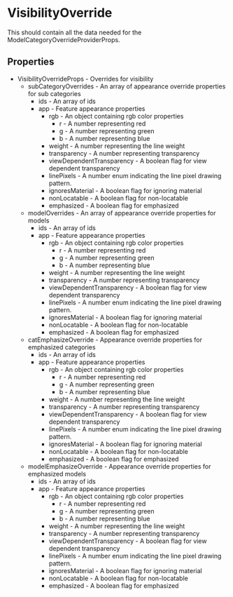 # VisibilityOverride

This should contain all the data needed for the ModelCategoryOverrideProviderProps.

## Properties

* VisibilityOverrideProps - Overrides for visibility
  * subCategoryOverrides - An array of appearance override properties for sub categories
    * ids - An array of ids
    * app - Feature appearance properties
      * rgb - An object containing rgb color properties
        * r - A number representing red
        * g - A number representing green
        * b - A number representing blue
      * weight - A number representing the line weight
      * transparency - A number representing transparency
      * viewDependentTransparency - A boolean flag for view dependent transparency
      * linePixels - A number enum indicating the line pixel drawing pattern.
      * ignoresMaterial - A boolean flag for ignoring material
      * nonLocatable - A boolean flag for non-locatable
      * emphasized - A boolean flag for emphasized
  * modelOverrides - An array of appearance override properties for models
    * ids - An array of ids
    * app - Feature appearance properties
      * rgb - An object containing rgb color properties
        * r - A number representing red
        * g - A number representing green
        * b - A number representing blue
      * weight - A number representing the line weight
      * transparency - A number representing transparency
      * viewDependentTransparency - A boolean flag for view dependent transparency
      * linePixels - A number enum indicating the line pixel drawing pattern.
      * ignoresMaterial - A boolean flag for ignoring material
      * nonLocatable - A boolean flag for non-locatable
      * emphasized - A boolean flag for emphasized
  * catEmphasizeOverride - Appearance override properties for emphasized categories
    * ids - An array of ids
    * app - Feature appearance properties
      * rgb - An object containing rgb color properties
        * r - A number representing red
        * g - A number representing green
        * b - A number representing blue
      * weight - A number representing the line weight
      * transparency - A number representing transparency
      * viewDependentTransparency - A boolean flag for view dependent transparency
      * linePixels - A number enum indicating the line pixel drawing pattern.
      * ignoresMaterial - A boolean flag for ignoring material
      * nonLocatable - A boolean flag for non-locatable
      * emphasized - A boolean flag for emphasized
  * modelEmphasizeOverride - Appearance override properties for emphasized models
    * ids - An array of ids
    * app - Feature appearance properties
      * rgb - An object containing rgb color properties
        * r - A number representing red
        * g - A number representing green
        * b - A number representing blue
      * weight - A number representing the line weight
      * transparency - A number representing transparency
      * viewDependentTransparency - A boolean flag for view dependent transparency
      * linePixels - A number enum indicating the line pixel drawing pattern.
      * ignoresMaterial - A boolean flag for ignoring material
      * nonLocatable - A boolean flag for non-locatable
      * emphasized - A boolean flag for emphasized
